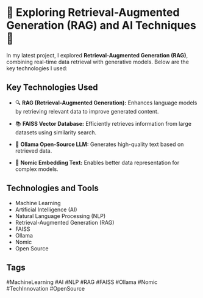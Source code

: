 # 🚀 Exploring Retrieval-Augmented Generation (RAG) and AI Techniques 🚀

In my latest project, I explored **Retrieval-Augmented Generation (RAG)**, combining real-time data retrieval with generative models. Below are the key technologies I used:

## Key Technologies Used

- 🔍 **RAG (Retrieval-Augmented Generation):** Enhances language models by retrieving relevant data to improve generated content.
  
- 📚 **FAISS Vector Database:** Efficiently retrieves information from large datasets using similarity search.

- 🤖 **Ollama Open-Source LLM:** Generates high-quality text based on retrieved data.

- 🧠 **Nomic Embedding Text:** Enables better data representation for complex models.

## Technologies and Tools

- Machine Learning
- Artificial Intelligence (AI)
- Natural Language Processing (NLP)
- Retrieval-Augmented Generation (RAG)
- FAISS
- Ollama
- Nomic
- Open Source

## Tags

#MachineLearning #AI #NLP #RAG #FAISS #Ollama #Nomic #TechInnovation #OpenSource

